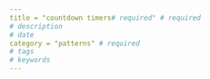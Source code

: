 ```yaml
---
title = "countdown timers# required" # required 
# description
# date 
category = "patterns" # required 
# tags
# keywords
---
```

